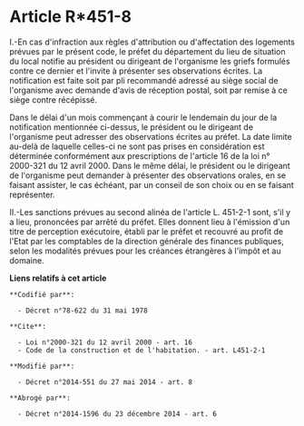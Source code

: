 # Article R*451-8

I.-En cas d'infraction aux règles d'attribution ou d'affectation des logements prévues par le présent code, le préfet du
département du lieu de situation du local notifie au président ou dirigeant de l'organisme les griefs formulés contre ce
dernier et l'invite à présenter ses observations écrites. La notification est faite soit par pli recommandé adressé au siège
social de l'organisme avec demande d'avis de réception postal, soit par remise à ce siège contre récépissé. 

Dans le délai d'un mois commençant à courir le lendemain du jour de la notification mentionnée ci-dessus, le président ou le
dirigeant de l'organisme peut adresser des observations écrites au préfet. La date limite au-delà de laquelle celles-ci ne
sont pas prises en considération est déterminée conformément aux prescriptions de l'article 16 de la loi n° 2000-321 du 12
avril 2000. Dans le même délai, le président ou le dirigeant de l'organisme peut demander à présenter des observations
orales, en se faisant assister, le cas échéant, par un conseil de son choix ou en se faisant représenter. 

II.-Les sanctions prévues au second alinéa de l'article L. 451-2-1 sont, s'il y a lieu, prononcées par arrêté du préfet.
Elles donnent lieu à l'émission d'un titre de perception exécutoire, établi par le préfet et recouvré au profit de l'Etat par
les  comptables de la direction générale des finances publiques, selon les modalités prévues pour les créances étrangères à
l'impôt et au domaine.

**Liens relatifs à cet article**

	**Codifié par**:

	  - Décret n°78-622 du 31 mai 1978

	**Cite**:

	  - Loi n°2000-321 du 12 avril 2000 - art. 16
	  - Code de la construction et de l'habitation. - art. L451-2-1

	**Modifié par**:

	  - Décret n°2014-551 du 27 mai 2014 - art. 8

	**Abrogé par**:

	  - Décret n°2014-1596 du 23 décembre 2014 - art. 6
